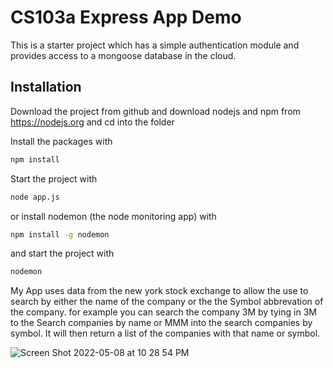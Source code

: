 # CS103a Express App Demo

This is a starter project which has a simple authentication module 
and provides access to a mongoose database in the cloud.

## Installation
Download the project from github and download nodejs and npm from https://nodejs.org
and cd into the folder

Install the packages with
``` bash
npm install
```
Start the project with
``` bash
node app.js
```
or install nodemon (the node monitoring app) with
``` bash
npm install -g nodemon
```
and start the project with
``` bash
nodemon
```

My App uses data from the new york stock exchange to allow the use to search by either the name of the company or the the Symbol abbrevation of the company. for example you can search the company 3M by tying in 3M to the Search companies by name or MMM into the search companies by symbol. It will then return a list of the companies with that name or symbol.

![Screen Shot 2022-05-08 at 10 28 54 PM](https://user-images.githubusercontent.com/90795598/167335996-117afece-58b6-417e-a539-ee0a8cd82e2b.png)
